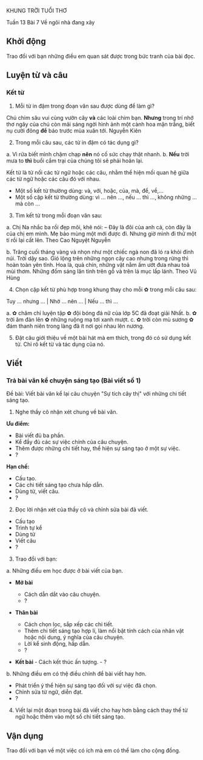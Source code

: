 KHUNG TRỜI TUỔI THƠ

Tuần 13
Bài 7
Về ngôi nhà đang xây

## Khởi động

Trao đổi với bạn những điều em quan sát được trong bức tranh của bài đọc.

## Luyện từ và câu

### Kết từ

1. Mỗi từ in đậm trong đoạn văn sau được dùng để làm gì?

Chú chim sâu vui cùng vườn cây **và** các loài chim bạn. **Nhưng** trong trí nhớ thơ ngây của chú còn mãi sáng ngời hình ảnh một cành hoa mận trắng, biết nụ cười đông **để** báo trước mùa xuân tới.
Nguyễn Kiên

2. Trong mỗi câu sau, các từ in đậm có tác dụng gì?

a. Vì rửa biết mình chậm chạp **nên** nó cố sức chạy thật nhanh.
b. **Nếu** trời mưa to **thì** buổi cắm trại của chúng tôi sẽ phải hoãn lại.

Kết từ là từ nối các từ ngữ hoặc các câu, nhằm thể hiện mối quan hệ giữa các từ ngữ hoặc các câu đó với nhau.
- Một số kết từ thường dùng: và, với, hoặc, của, mà, để, về,...
- Một số cặp kết từ thường dùng: vì ... nên ..., nếu ... thì ..., không những ... mà còn ...

3. Tìm kết từ trong mỗi đoạn văn sau:

a. Chị Na nhắc ba rồi đẹp môi, khẽ nói:
– Đây là đôi của anh cả, còn đây là của chị em mình. Mẹ bảo mùng một mới được đi. Nhưng giờ mình đi thử một tí rồi lại cất lên.
Theo Cao Nguyệt Nguyễn

b. Trăng cuối tháng vàng và nhọn như một chiếc ngà non đã ló ra khỏi đỉnh núi. Trời dậy sao. Gió lộng trên những ngọn cây cao nhưng trong rừng thì hoàn toàn yên tĩnh. Hoa là, quả chín, những vật nằm ấm ướt đưa nhau toả mùi thơm. Những đốm sáng lăn tinh trên gỗ và trên lá mục lấp lánh.
Theo Vũ Hùng

4. Chọn cặp kết từ phù hợp trong khung thay cho mỗi ✿ trong mỗi câu sau:

Tuy ... nhưng ... | Nhờ ... nên ... | Nếu ... thì ...

a. ✿ chăm chỉ luyện tập ✿ đội bóng đá nữ của lớp 5C đã đoạt giải Nhất.
b. ✿ trời âm đản lên ✿ những ruộng mạ tơi xanh mượt.
c. ✿ trời còn mù sương ✿ đám thanh niên trong làng đã ít nơi gọi nhau lên nương.

5. Đặt câu giới thiệu về một bài hát mà em thích, trong đó có sử dụng kết từ. Chỉ rõ kết từ và tác dụng của nó.

## Viết

### Trả bài văn kể chuyện sáng tạo (Bài viết số 1)

Đề bài: Viết bài văn kể lại câu chuyện "Sự tích cây thị" với những chi tiết sáng tạo.

1. Nghe thầy cô nhận xét chung về bài văn.

**Ưu điểm:**
- Bài viết đủ ba phần.
- Kể đầy đủ các sự việc chính của câu chuyện.
- Thêm được những chi tiết hay, thể hiện sự sáng tạo ở một sự việc.
- ?

**Hạn chế:**
- Cấu tạo.
- Các chi tiết sáng tạo chưa hấp dẫn.
- Dùng từ, viết câu.
- ?

2. Đọc lời nhận xét của thầy cô và chỉnh sửa bài đã viết.

- Cấu tạo
- Trình tự kể
- Dùng từ
- Viết câu
- ?

3. Trao đổi với bạn:

a. Những điều em học được ở bài viết của bạn.

*   **Mở bài**
    - Cách dẫn dắt vào câu chuyện.
    - ?

*   **Thân bài**
    - Cách chọn lọc, sắp xếp các chi tiết.
    - Thêm chi tiết sáng tạo hợp lí, làm nổi bật tính cách của nhân vật hoặc nội dung, ý nghĩa của câu chuyện.
    - Lời kể sinh động, hấp dẫn.
    - ?

*    **Kết bài**
    - Cách kết thúc ấn tượng.
    - ?

b. Những điều em có thệ điều chỉnh để bài viết hay hơn.

- Phát triển ý thể hiện sự sáng tạo đối với sự việc đã chọn.
- Chỉnh sửa từ ngữ, diễn đạt.
- ?

4. Viết lại một đoạn trong bài đã viết cho hay hơn bằng cách thay thế từ ngữ hoặc thêm vào một số chi tiết sáng tạo.

## Vận dụng

Trao đổi với bạn về một việc có ích mà em có thể làm cho cộng đồng.
